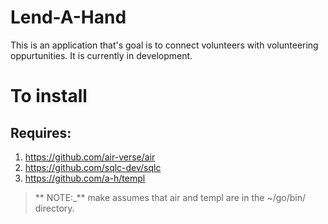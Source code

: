 # Lend-A-Hand
This is an application that's goal is to connect volunteers with volunteering oppurtunities. It is currently in development.

# To install
## Requires:
1. https://github.com/air-verse/air
2. https://github.com/sqlc-dev/sqlc
3. https://github.com/a-h/templ
> ** NOTE:_** make assumes that air and templ are in the ~/go/bin/ directory. 
